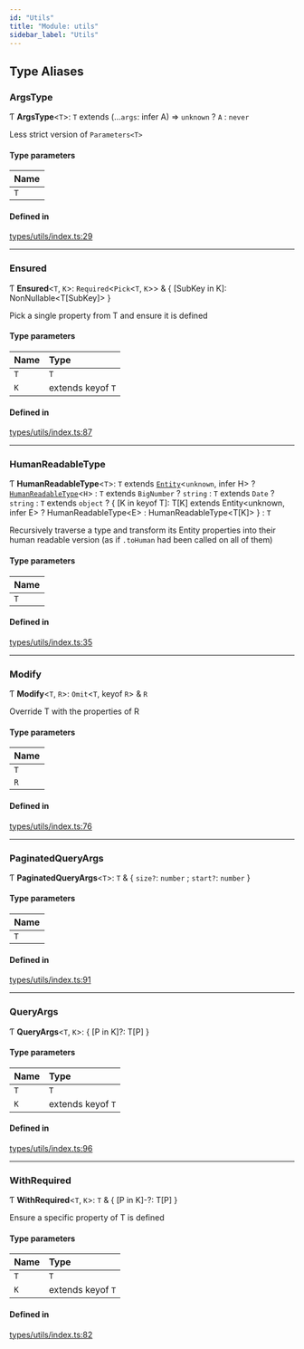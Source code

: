 ```yaml
---
id: "Utils"
title: "Module: utils"
sidebar_label: "Utils"
---
```


## Type Aliases

### ArgsType

Ƭ **ArgsType**\<`T`\>: `T` extends (...`args`: infer A) => `unknown` ? `A` : `never`

Less strict version of `Parameters<T>`

#### Type parameters

| Name |
| :------ |
| `T` |

#### Defined in

[types/utils/index.ts:29](https://github.com/PolymeshAssociation/polymesh-sdk/blob/88db4a911/src/types/utils/index.ts#L29)

___

### Ensured

Ƭ **Ensured**\<`T`, `K`\>: `Required`\<`Pick`\<`T`, `K`\>\> & \{ [SubKey in K]: NonNullable\<T[SubKey]\> }

Pick a single property from T and ensure it is defined

#### Type parameters

| Name | Type |
| :------ | :------ |
| `T` | `T` |
| `K` | extends keyof `T` |

#### Defined in

[types/utils/index.ts:87](https://github.com/PolymeshAssociation/polymesh-sdk/blob/88db4a911/src/types/utils/index.ts#L87)

___

### HumanReadableType

Ƭ **HumanReadableType**\<`T`\>: `T` extends [`Entity`](../../../classes/API/Entities/Entity/Entity.md)\<`unknown`, infer H\> ? [`HumanReadableType`](Utils.md#humanreadabletype)\<`H`\> : `T` extends `BigNumber` ? `string` : `T` extends `Date` ? `string` : `T` extends `object` ? \{ [K in keyof T]: T[K] extends Entity\<unknown, infer E\> ? HumanReadableType\<E\> : HumanReadableType\<T[K]\> } : `T`

Recursively traverse a type and transform its Entity properties into their
  human readable version (as if `.toHuman` had been called on all of them)

#### Type parameters

| Name |
| :------ |
| `T` |

#### Defined in

[types/utils/index.ts:35](https://github.com/PolymeshAssociation/polymesh-sdk/blob/88db4a911/src/types/utils/index.ts#L35)

___

### Modify

Ƭ **Modify**\<`T`, `R`\>: `Omit`\<`T`, keyof `R`\> & `R`

Override T with the properties of R

#### Type parameters

| Name |
| :------ |
| `T` |
| `R` |

#### Defined in

[types/utils/index.ts:76](https://github.com/PolymeshAssociation/polymesh-sdk/blob/88db4a911/src/types/utils/index.ts#L76)

___

### PaginatedQueryArgs

Ƭ **PaginatedQueryArgs**\<`T`\>: `T` & \{ `size?`: `number` ; `start?`: `number`  }

#### Type parameters

| Name |
| :------ |
| `T` |

#### Defined in

[types/utils/index.ts:91](https://github.com/PolymeshAssociation/polymesh-sdk/blob/88db4a911/src/types/utils/index.ts#L91)

___

### QueryArgs

Ƭ **QueryArgs**\<`T`, `K`\>: \{ [P in K]?: T[P] }

#### Type parameters

| Name | Type |
| :------ | :------ |
| `T` | `T` |
| `K` | extends keyof `T` |

#### Defined in

[types/utils/index.ts:96](https://github.com/PolymeshAssociation/polymesh-sdk/blob/88db4a911/src/types/utils/index.ts#L96)

___

### WithRequired

Ƭ **WithRequired**\<`T`, `K`\>: `T` & \{ [P in K]-?: T[P] }

Ensure a specific property of T is defined

#### Type parameters

| Name | Type |
| :------ | :------ |
| `T` | `T` |
| `K` | extends keyof `T` |

#### Defined in

[types/utils/index.ts:82](https://github.com/PolymeshAssociation/polymesh-sdk/blob/88db4a911/src/types/utils/index.ts#L82)

